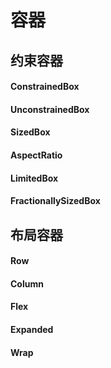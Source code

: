 # 容器

## 约束容器

#### ConstrainedBox

#### UnconstrainedBox

#### SizedBox

#### AspectRatio

#### LimitedBox

#### FractionallySizedBox

## 布局容器

#### Row

#### Column

#### Flex

#### Expanded

#### Wrap